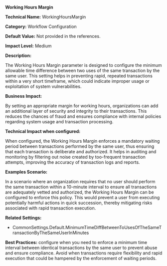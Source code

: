 **Working Hours Margin**

**Technical Name:** WorkingHoursMargin

**Category:** Workflow Configuration

**Default Value:** Not provided in the references.

**Impact Level:** Medium

**Description:**

The Working Hours Margin parameter is designed to configure the minimum allowable time difference between two uses of the same transaction by the same user. This setting helps in preventing rapid, repeated transactions within a very short timeframe, which could indicate improper usage or exploitation of system vulnerabilities.

**Business Impact:**

By setting an appropriate margin for working hours, organizations can add an additional layer of security and integrity to their transactions. This reduces the chances of fraud and ensures compliance with internal policies regarding system usage and transaction processing.

**Technical Impact when configured:**

When configured, the Working Hours Margin enforces a mandatory waiting period between transactions performed by the same user, thus ensuring that each transaction is deliberate and authorized. It helps in auditing and monitoring by filtering out noise created by too-frequent transaction attempts, improving the accuracy of transaction logs and reports.

**Examples Scenario:**

In a scenario where an organization requires that no user should perform the same transaction within a 10-minute interval to ensure all transactions are adequately vetted and authorized, the Working Hours Margin can be configured to enforce this policy. This would prevent a user from executing potentially harmful actions in quick succession, thereby mitigating risks associated with rapid transaction execution.

**Related Settings:**

- CommonSettings.Default.MinimumTimeDiffBetweenToUsesOfTheSameTransactionByTheSameUserInMinutes

**Best Practices:** configure when you need to enforce a minimum time interval between identical transactions by the same user to prevent abuse and ensure compliance. Avoid when transactions require flexibility and rapid execution that could be hampered by the enforcement of waiting periods.